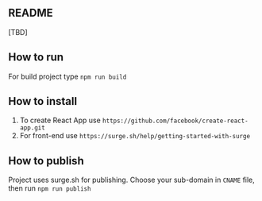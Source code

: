 ## README
[TBD]

## How to run
For build project type ```npm run build```

## How to install
1) To create React App use ```https://github.com/facebook/create-react-app.git```
2) For front-end use ```https://surge.sh/help/getting-started-with-surge```
## How to publish 
Project uses surge.sh for publishing. Choose your sub-domain in `CNAME` file, then run
```npm run publish```
